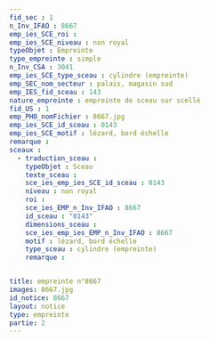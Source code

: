 ```yaml
---
fid_sec : 1
n_Inv_IFAO : 8667
emp_ies_SCE_roi : 
emp_ies_SCE_niveau : non royal
typeObjet : Empreinte
type_empreinte : simple
n_Inv_CSA : 3041
emp_ies_SCE_type_sceau : cylindre (empreinte)
emp_SEC_nom_secteur : palais, magasin sud
emp_IES_fid_sceau : 143
nature_empreinte : empreinte de sceau sur scellé
fid_US : 1
emp_PHO_nomFichier : 8667.jpg
emp_ies_SCE_id_sceau : 0143
emp_ies_SCE_motif : lézard, bord échelle
remarque : 
sceaux :
  - traduction_sceau : 
    typeObjet : Sceau
    texte_sceau : 
    sce_ies_emp_ies_SCE_id_sceau : 0143
    niveau : non royal
    roi : 
    sce_ies_EMP_n_Inv_IFAO : 8667
    id_sceau : "0143"
    dimensions_sceau : 
    sce_ies_emp_ies_EMP_n_Inv_IFAO : 8667
    motif : lézard, bord échelle
    type_sceau : cylindre (empreinte)
    remarque : 


title: empreinte n°8667
images: 8667.jpg
id_notice: 8667
layout: notice
type: empreinte
partie: 2
---
```

